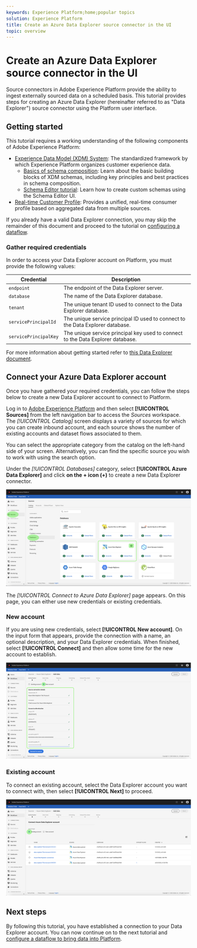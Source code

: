 ```yaml
---
keywords: Experience Platform;home;popular topics
solution: Experience Platform
title: Create an Azure Data Explorer source connector in the UI
topic: overview
---
```


# Create an Azure Data Explorer source connector in the UI

Source connectors in Adobe Experience Platform provide the ability to ingest externally sourced data on a scheduled basis. This tutorial provides steps for creating an Azure Data Explorer (hereinafter referred to as "Data Explorer") source connector using the Platform user interface.

## Getting started

This tutorial requires a working understanding of the following components of Adobe Experience Platform:

*   [Experience Data Model (XDM) System](../../../../../xdm/home.md): The standardized framework by which Experience Platform organizes customer experience data.
    *   [Basics of schema composition](../../../../../xdm/schema/composition.md): Learn about the basic building blocks of XDM schemas, including key principles and best practices in schema composition.
    *   [Schema Editor tutorial](../../../../../xdm/tutorials/create-schema-ui.md): Learn how to create custom schemas using the Schema Editor UI.
*   [Real-time Customer Profile](../../../../../profile/home.md): Provides a unified, real-time consumer profile based on aggregated data from multiple sources.

If you already have a valid Data Explorer connection, you may skip the remainder of this document and proceed to the tutorial on [configuring a dataflow](../../dataflow/databases.md).

### Gather required credentials

In order to access your Data Explorer account on Platform, you must provide the following values:

| Credential | Description |
| ---------- | ----------- |
| `endpoint` | The endpoint of the Data Explorer server. |
| `database` | The name of the Data Explorer database. |
| `tenant` | The unique tenant ID used to connect to the Data Explorer database. |
| `servicePrincipalId` | The unique service principal ID used to connect to the Data Explorer database. |
| `servicePrincipalKey` | The unique service principal key used to connect to the Data Explorer database. |

For more information about getting started refer to [this Data Explorer document](https://docs.microsoft.com/en-us/azure/data-explorer/kusto/management/access-control/how-to-authenticate-with-aad).

## Connect your Azure Data Explorer account

Once you have gathered your required credentials, you can follow the steps below to create a new Data Explorer account to connect to Platform.

Log in to [Adobe Experience Platform](https://platform.adobe.com) and then select **[!UICONTROL Sources]** from the left navigation bar to access the *Sources* workspace. The *[!UICONTROL Catalog]* screen displays a variety of sources for which you can create inbound account, and each source shows the number of existing accounts and dataset flows associated to them.

You can select the appropriate category from the catalog on the left-hand side of your screen. Alternatively, you can find the specific source you wish to work with using the search option.

Under the *[!UICONTROL Databases]* category, select **[!UICONTROL Azure Data Explorer]** and click **on the + icon (+)** to create a new Data Explorer connector.

![catalog](../../../../images/tutorials/create/data-explorer/catalog.png)

The *[!UICONTROL Connect to Azure Data Explorer]* page appears. On this page, you can either use new credentials or existing credentials.

### New account

If you are using new credentials, select **[!UICONTROL New account]**. On the input form that appears, provide the connection with a name, an optional description, and your Data Explorer credentials. When finished, select **[!UICONTROL Connect]** and then allow some time for the new account to establish.

![connect](../../../../images/tutorials/create/data-explorer/new.png)

### Existing account

To connect an existing account, select the Data Explorer account you want to connect with, then select **[!UICONTROL Next]** to proceed.

![existing](../../../../images/tutorials/create/data-explorer/existing.png)

## Next steps

By following this tutorial, you have established a connection to your Data Explorer account. You can now continue on to the next tutorial and [configure a dataflow to bring data into Platform](../../dataflow/databases.md).